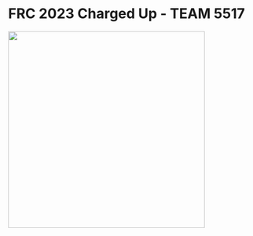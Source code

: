# FRC 2023 Charged Up - TEAM 5517

<img width="400" src="https://user-images.githubusercontent.com/1972782/227681246-682b70d7-4b1d-4e34-87e8-4b66f47c1d00.png" />


